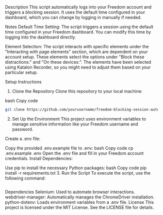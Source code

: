 Description
This script automatically logs into your Freedom account and triggers a blocking session. It uses the default time configured in your dashboard, which you can change by logging in manually if needed.

Notes
Default Time Setting: The script triggers a session using the default time configured in your Freedom dashboard. You can modify this time by logging into the dashboard directly.

Element Selection: The script interacts with specific elements under the "Interacting with page elements" section, which are dependent on your account setup. These elements select the options under "Block these distractions:" and "On these devices:". The elements have been selected using Katalon Recorder, so you might need to adjust them based on your particular setup.

Setup Instructions
1. Clone the Repository
Clone this repository to your local machine:

bash
Copy code
```bash
git clone https://github.com/yourusername/freedom-blocking-session-automation.git
```
2. Set Up the Environment
This project uses environment variables to manage sensitive information like your Freedom username and password.

Create a .env file:

Copy the provided .env.example file to .env:
bash
Copy code
cp .env.example .env
Open the .env file and fill in your Freedom account credentials.
Install Dependencies:

Use pip to install the necessary Python packages:
bash
Copy code
pip install -r requirements.txt
3. Run the Script
To execute the script, use the following command:

```python freedom_headless_login.py
```
Dependencies
Selenium: Used to automate browser interactions.
webdriver-manager: Automatically manages the ChromeDriver installation.
python-dotenv: Loads environment variables from a .env file.
License
This project is licensed under the MIT License. See the LICENSE file for details.